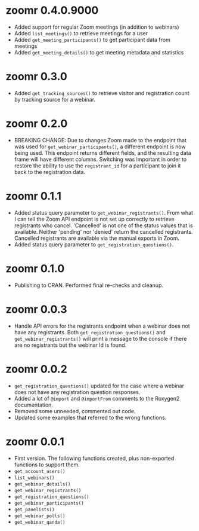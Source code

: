 # zoomr 0.4.0.9000

* Added support for regular Zoom meetings (in addition to webinars)
* Added `list_meetings()` to retrieve meetings for a user
* Added `get_meeting_participants()` to get participant data from meetings  
* Added `get_meeting_details()` to get meeting metadata and statistics


# zoomr 0.3.0

* Added `get_tracking_sources()` to retrieve visitor and registration count by tracking source for a webinar. 


# zoomr 0.2.0

* BREAKING CHANGE: Due to changes Zoom made to the endpoint that was used for `get_webinar_participants()`, a different endpoint is now being used. This endpoint returns different fields, and the resulting data frame will have different columns. Switching was important in order to restore the ability to use the `registrant_id` for a participant to join it back to the registration data.


# zoomr 0.1.1

* Added status query parameter to `get_webinar_registrants()`. From what I can tell the Zoom API endpoint is not set up correctly to retrieve registrants who cancel. 'Cancelled' is not one of the status values that is available. Neither 'pending' nor 'denied' return the cancelled registrants. Cancelled registrants are available via the manual exports in Zoom.
* Added status query parameter to `get_registration_questions()`.


# zoomr 0.1.0

* Publishing to CRAN. Performed final re-checks and cleanup.


# zoomr 0.0.3

* Handle API errors for the registrants endpoint when a webinar does not have any registrants. Both `get_registration_questions()` and `get_webinar_registrants()` will print a message to the console if there are no registrants but the webinar Id is found.


# zoomr 0.0.2

* `get_registration_questions()` updated for the case where a webinar does not have any registration question responses.
* Added a lot of `@import` and `@importFrom` comments to the Roxygen2 documentation.
* Removed some unneeded, commented out code.
* Updated some examples that referred to the wrong functions.


# zoomr 0.0.1

* First version. The following functions created, plus non-exported functions to support them.
* `get_account_users()`
* `list_webinars()`
* `get_webinar_details()`
* `get_webinar_registrants()`
* `get_registration_questions()`
* `get_webinar_participants()`
* `get_panelists()`
* `get_webinar_polls()`
* `get_webinar_qanda()`